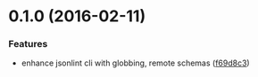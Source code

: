 <a name="0.1.0"></a>
# 0.1.0 (2016-02-11)


### Features

* enhance jsonlint cli with globbing, remote schemas ([f69d8c3](https://github.com/marionebl/jsonlint-cli/commit/f69d8c3))



